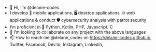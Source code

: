 - 👋 Hi, I’m @delane-codes 
- I develop 📱 mobile applications, 🖥️ desktop applications, 🌐 web applications & conduct 🛡️ cybersecurity analysis with parrot security
- I’m proficient in 🐍 Python, Kotlin, PHP, Javascript, C
- 🤙 I’m looking to collaborate on any project with the above languages
- 📫 How to reach me @delane_codes on https://delane-codes.github.io, Twitter, Facebook, Dev.to, Instagram, LinkedIn, 

  

<!---
delane-codes/delane-codes is a ✨ special ✨ repository because its `README.md` (this file) appears on your GitHub profile.
You can click the Preview link to take a look at your changes.
--->
